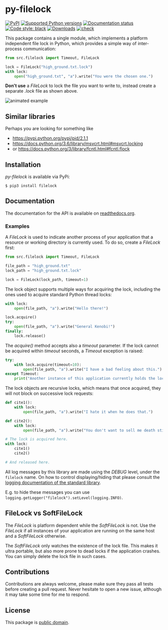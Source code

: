 # py-filelock

[![PyPI](https://img.shields.io/pypi/v/filelock?style=flat-square)](https://pypi.org/project/filelock/)
[![Supported Python
versions](https://img.shields.io/pypi/pyversions/filelock.svg)](https://pypi.org/project/filelock/)
[![Documentation
status](https://readthedocs.org/projects/filelock/badge/?version=latest&style=flat-square)](https://filelock.readthedocs.io/en/latest/?badge=latest)
[![Code style:
black](https://img.shields.io/badge/code%20style-black-000000.svg)](https://github.com/psf/black)
[![Downloads](https://pepy.tech/badge/filelock/month)](https://pepy.tech/project/filelock/month)
[![check](https://github.com/tox-dev/py-filelock/actions/workflows/check.yml/badge.svg)](https://github.com/tox-dev/py-filelock/actions/workflows/check.yml)

This package contains a single module, which implements a platform independent
file lock in Python, which provides a simple way of inter-process communication:

```Python
from src.filelock import Timeout, FileLock

lock = FileLock("high_ground.txt.lock")
with lock:
    open("high_ground.txt", "a").write("You were the chosen one.")
```

**Don't use** a *FileLock* to lock the file you want to write to, instead create
a separate *.lock* file as shown above.

![animated example](https://raw.githubusercontent.com/tox-dev/py-filelock/main/example/example.gif)


## Similar libraries

Perhaps you are looking for something like

*   https://pypi.python.org/pypi/pid/2.1.1
*   https://docs.python.org/3.6/library/msvcrt.html#msvcrt.locking
*   or https://docs.python.org/3/library/fcntl.html#fcntl.flock


## Installation

*py-filelock* is available via PyPi:

```
$ pip3 install filelock
```


## Documentation

The documentation for the API is available on
[readthedocs.org](https://filelock.readthedocs.io/).


### Examples

A *FileLock* is used to indicate another process of your application that a
resource or working
directory is currently used. To do so, create a *FileLock* first:

```Python
from src.filelock import Timeout, FileLock

file_path = "high_ground.txt"
lock_path = "high_ground.txt.lock"

lock = FileLock(lock_path, timeout=1)
```

The lock object supports multiple ways for acquiring the lock, including the
ones used to acquire standard Python thread locks:

```Python
with lock:
    open(file_path, "a").write("Hello there!")

lock.acquire()
try:
    open(file_path, "a").write("General Kenobi!")
finally:
    lock.release()
```

The *acquire()* method accepts also a *timeout* parameter. If the lock cannot be
acquired within *timeout* seconds, a *Timeout* exception is raised:

```Python
try:
    with lock.acquire(timeout=10):
        open(file_path, "a").write("I have a bad feeling about this.")
except Timeout:
    print("Another instance of this application currently holds the lock.")
```

The lock objects are recursive locks, which means that once acquired, they will
not block on successive lock requests:

```Python
def cite1():
    with lock:
        open(file_path, "a").write("I hate it when he does that.")

def cite2():
    with lock:
        open(file_path, "a").write("You don't want to sell me death sticks.")

# The lock is acquired here.
with lock:
    cite1()
    cite2()

# And released here.
```

All log messages by this library are made using the *DEBUG* level, under the
`filelock` name. On how to control displaying/hiding that please consult the
[logging documentation of the standard library](https://docs.python.org/3/howto/logging.html).

E.g. to hide these messages you can use
`logging.getLogger("filelock").setLevel(logging.INFO)`.


## FileLock vs SoftFileLock

The *FileLock* is platform dependent while the *SoftFileLock* is not. Use the
*FileLock* if all instances of your application are running on the same host and
a *SoftFileLock* otherwise.

The *SoftFileLock* only watches the existence of the lock file. This makes it
ultra portable, but also more prone to dead locks if the application crashes.
You can simply delete the lock file in such cases.


## Contributions

Contributions are always welcome, please make sure they pass all tests before
creating a pull request. Never hesitate to open a new issue, although it may
take some time for me to respond.


## License

This package is [public domain](./LICENSE).
